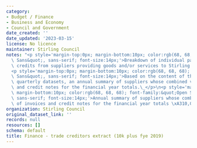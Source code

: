 ```yaml
---
category:
- Budget / Finance
- Business and Economy
- Council and Government
date_created: ''
date_updated: '2023-03-15'
license: No licence
maintainer: Stirling Council
notes: "<p style='margin-top:0px; margin-bottom:10px; color:rgb(68, 68, 68); font-family:&quot;Open\
  \ Sans&quot;, sans-serif; font-size:14px;'>Breakdown of individual payments to and\
  \ credits from suppliers providing goods and/or services to Stirling Council.</p>\n\
  <p style='margin-top:0px; margin-bottom:10px; color:rgb(68, 68, 68); font-family:&quot;Open\
  \ Sans&quot;, sans-serif; font-size:14px;'>Based on the content of the relevant\
  \ quarterly datasets, an annual summary of suppliers whose combined value of invoices\
  \ and credit notes for the financial year totals.\_</p>\n<p style='margin-top:0px;\
  \ margin-bottom:10px; color:rgb(68, 68, 68); font-family:&quot;Open Sans&quot;,\
  \ sans-serif; font-size:14px;'>Annual summary of suppliers whose combined net value\
  \ of invoices and credit notes for the financial year totals \xA310,000 or more.</p>"
organization: Stirling Council
original_dataset_link: ''
records: null
resources: []
schema: default
title: Finance - trade creditors extract (10k plus fye 2019)
---
```

